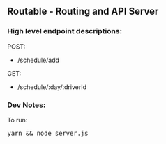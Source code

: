 
Routable - Routing and API Server
---

### High level endpoint descriptions:

POST:
* /schedule/add

GET:
* /schedule/:day/:driverId

### Dev Notes:
To run:
<pre>
yarn && node server.js
</pre>
